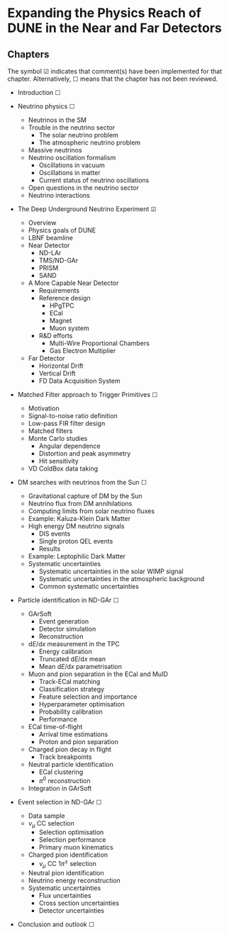 # Expanding the Physics Reach of DUNE in the Near and Far Detectors

## Chapters

The symbol &#9745; indicates that comment(s) have been implemented for that chapter. Alternatively, &#9744; means that the chapter has not been reviewed.

* Introduction &#9744;

* Neutrino physics &#9744;
    * Neutrinos in the SM
    * Trouble in the neutrino sector
        * The solar neutrino problem
        * The atmospheric neutrino problem
    * Massive neutrinos
    * Neutrino oscillation formalism
        * Oscillations in vacuum
        * Oscillations in matter
        * Current status of neutrino oscillations
    * Open questions in the neutrino sector
    * Neutrino interactions

* The Deep Underground Neutrino Experiment &#9745;
    * Overview
    * Physics goals of DUNE
    * LBNF beamline
    * Near Detector
        * ND-LAr
        * TMS/ND-GAr
        * PRISM
        * SAND
    * A More Capable Near Detector
        * Requirements
        * Reference design
            * HPgTPC
            * ECal
            * Magnet
            * Muon system
        * R\&D efforts
            * Multi-Wire Proportional Chambers
            * Gas Electron Multiplier
    * Far Detector
        * Horizontal Drift
        * Vertical Drift
        * FD Data Acquisition System

* Matched Filter approach to Trigger Primitives &#9744;
    * Motivation
    * Signal-to-noise ratio definition
    * Low-pass FIR filter design
    * Matched filters
    * Monte Carlo studies
        * Angular dependence
        * Distortion and peak asymmetry
        * Hit sensitivity
    * VD ColdBox data taking

* DM searches with neutrinos from the Sun &#9744;
    * Gravitational capture of DM by the Sun
    * Neutrino flux from DM annihilations
    * Computing limits from solar neutrino fluxes
    * Example: Kaluza-Klein Dark Matter
    * High energy DM neutrino signals
        * DIS events
        * Single proton QEL events
        * Results
    * Example: Leptophilic Dark Matter
    * Systematic uncertainties
        * Systematic uncertainties in the solar WIMP signal
        * Systematic uncertainties in the atmospheric background
        * Common systematic uncertainties

* Particle identification in ND-GAr &#9744;
    * GArSoft
        * Event generation
        * Detector simulation
        * Reconstruction
    * $\mathrm {d}E/\mathrm {d}x$ measurement in the TPC
        * Energy calibration
        * Truncated $\mathrm {d}E/\mathrm {d}x$ mean
        * Mean $\mathrm {d}E/\mathrm {d}x$ parametrisation
    * Muon and pion separation in the ECal and MuID
        * Track-ECal matching
        * Classification strategy
        * Feature selection and importance
        * Hyperparameter optimisation
        * Probability calibration
        * Performance
    * ECal time-of-flight
        * Arrival time estimations
        * Proton and pion separation
    * Charged pion decay in flight
        * Track breakpoints
    * Neutral particle identification
        * ECal clustering
        * $\pi ^{0}$ reconstruction
    * Integration in GArSoft

* Event selection in ND-GAr &#9744;
    * Data sample
    * $\nu _{\mu }$ CC selection
        * Selection optimisation
        * Selection performance
        * Primary muon kinematics
    * Charged pion identification
        * $\nu _{\mu }$ CC $1\pi ^{\pm }$ selection
    * Neutral pion identification
    * Neutrino energy reconstruction
    * Systematic uncertainties
        * Flux uncertainties
        * Cross section uncertainties
        * Detector uncertainties

* Conclusion and outlook &#9744;